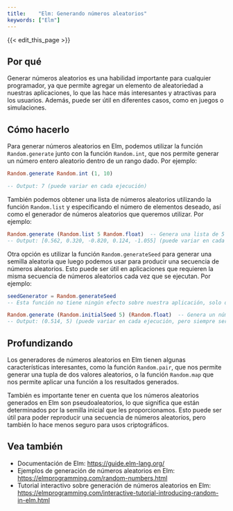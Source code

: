 ```yaml
---
title:    "Elm: Generando números aleatorios"
keywords: ["Elm"]
---
```


{{< edit_this_page >}}

## Por qué

Generar números aleatorios es una habilidad importante para cualquier programador, ya que permite agregar un elemento de aleatoriedad a nuestras aplicaciones, lo que las hace más interesantes y atractivas para los usuarios. Además, puede ser útil en diferentes casos, como en juegos o simulaciones.

## Cómo hacerlo

Para generar números aleatorios en Elm, podemos utilizar la función `Random.generate` junto con la función `Random.int`, que nos permite generar un número entero aleatorio dentro de un rango dado. Por ejemplo:

```Elm
Random.generate Random.int (1, 10)

-- Output: 7 (puede variar en cada ejecución)
```

También podemos obtener una lista de números aleatorios utilizando la función `Random.list` y especificando el número de elementos deseado, así como el generador de números aleatorios que queremos utilizar. Por ejemplo:

```Elm
Random.generate (Random.list 5 Random.float)  -- Genera una lista de 5 números aleatorios tipo float
-- Output: [0.562, 0.320, -0.820, 0.124, -1.055] (puede variar en cada ejecución)
```

Otra opción es utilizar la función `Random.generateSeed` para generar una semilla aleatoria que luego podemos usar para producir una secuencia de números aleatorios. Esto puede ser útil en aplicaciones que requieren la misma secuencia de números aleatorios cada vez que se ejecutan. Por ejemplo:

```Elm
seedGenerator = Random.generateSeed
-- Esta función no tiene ningún efecto sobre nuestra aplicación, solo devuelve una semilla aleatoria

Random.generate (Random.initialSeed 5) (Random.float)  -- Genera un número tipo float utilizando la semilla generada anteriormente
-- Output: (0.514, 5) (puede variar en cada ejecución, pero siempre será el mismo con la semilla 5)
```

## Profundizando

Los generadores de números aleatorios en Elm tienen algunas características interesantes, como la función `Random.pair`, que nos permite generar una tupla de dos valores aleatorios, o la función `Random.map` que nos permite aplicar una función a los resultados generados.

También es importante tener en cuenta que los números aleatorios generados en Elm son pseudoaleatorios, lo que significa que están determinados por la semilla inicial que les proporcionamos. Esto puede ser útil para poder reproducir una secuencia de números aleatorios, pero también lo hace menos seguro para usos criptográficos.

## Vea también

- Documentación de Elm: https://guide.elm-lang.org/
- Ejemplos de generación de números aleatorios en Elm: https://elmprogramming.com/random-numbers.html
- Tutorial interactivo sobre generación de números aleatorios en Elm: https://elmprogramming.com/interactive-tutorial-introducing-random-in-elm.html